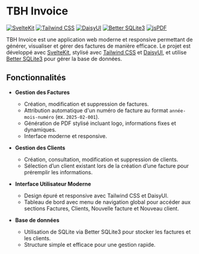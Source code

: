 # TBH Invoice

[![SvelteKit](https://img.shields.io/badge/SvelteKit-%2320192D.svg?style=for-the-badge&logo=svelte&logoColor=FF3E00)](https://kit.svelte.dev) [![Tailwind CSS](https://img.shields.io/badge/TailwindCSS-%2338B2AC.svg?style=for-the-badge&logo=tailwindcss&logoColor=white)](https://tailwindcss.com) [![DaisyUI](https://img.shields.io/badge/daisyUI-%23FF5C8D.svg?style=for-the-badge)](https://daisyui.com) [![Better SQLite3](https://img.shields.io/badge/Better--SQLite3-3F51B5.svg?style=for-the-badge)](https://github.com/JoshuaWise/better-sqlite3) [![jsPDF](https://img.shields.io/badge/jsPDF-%23E74C3C.svg?style=for-the-badge)](https://github.com/parallax/jsPDF)

TBH Invoice est une application web moderne et responsive permettant de générer, visualiser et gérer des factures de manière efficace. Le projet est développé avec [SvelteKit](https://kit.svelte.dev), stylisé avec [Tailwind CSS](https://tailwindcss.com) et [DaisyUI](https://daisyui.com), et utilise [Better SQLite3](https://github.com/JoshuaWise/better-sqlite3) pour gérer la base de données.

## Fonctionnalités

- **Gestion des Factures**
  - Création, modification et suppression de factures.
  - Attribution automatique d'un numéro de facture au format `année-mois-numéro` (ex. `2025-02-001`).
  - Génération de PDF stylisé incluant logo, informations fixes et dynamiques.
  - Interface moderne et responsive.

- **Gestion des Clients**
  - Création, consultation, modification et suppression de clients.
  - Sélection d’un client existant lors de la création d’une facture pour préremplir les informations.

- **Interface Utilisateur Moderne**
  - Design épuré et responsive avec Tailwind CSS et DaisyUI.
  - Tableau de bord avec menu de navigation global pour accéder aux sections Factures, Clients, Nouvelle facture et Nouveau client.

- **Base de données**
  - Utilisation de SQLite via Better SQLite3 pour stocker les factures et les clients.
  - Structure simple et efficace pour une gestion rapide.